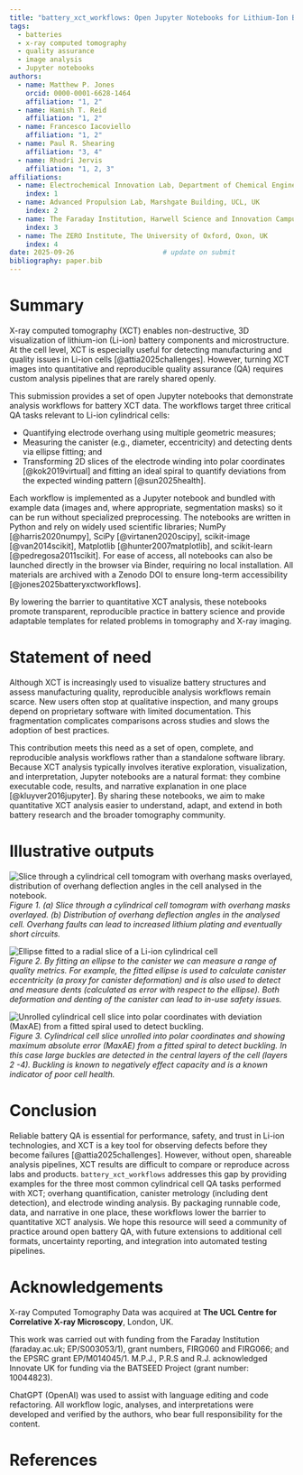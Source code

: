 ```yaml
---
title: "battery_xct_workflows: Open Jupyter Notebooks for Lithium-Ion Battery QA using XCT"
tags:
  - batteries
  - x-ray computed tomography
  - quality assurance
  - image analysis
  - Jupyter notebooks
authors:
  - name: Matthew P. Jones
    orcid: 0000-0001-6628-1464
    affiliation: "1, 2"
  - name: Hamish T. Reid
    affiliation: "1, 2"
  - name: Francesco Iacoviello
    affiliation: "1, 2"
  - name: Paul R. Shearing
    affiliation: "3, 4"
  - name: Rhodri Jervis
    affiliation: "1, 2, 3"
affiliations:
  - name: Electrochemical Innovation Lab, Department of Chemical Engineering, UCL, UK
    index: 1
  - name: Advanced Propulsion Lab, Marshgate Building, UCL, UK
    index: 2
  - name: The Faraday Institution, Harwell Science and Innovation Campus, Didcot, UK
    index: 3
  - name: The ZERO Institute, The University of Oxford, Oxon, UK
    index: 4
date: 2025-09-26                      # update on submit
bibliography: paper.bib
---
```


# Summary

X-ray computed tomography (XCT) enables non-destructive, 3D visualization of lithium-ion (Li-ion) battery components and microstructure. At the cell level, XCT is especially useful for detecting manufacturing and quality issues in Li-ion cells [@attia2025challenges]. However, turning XCT images into quantitative and reproducible quality assurance (QA) requires custom analysis pipelines that are rarely shared openly.

This submission provides a set of open Jupyter notebooks that demonstrate analysis workflows for battery XCT data. The workflows target three critical QA tasks relevant to Li-ion cylindrical cells:

- Quantifying electrode overhang using multiple geometric measures;
- Measuring the canister (e.g., diameter, eccentricity) and detecting dents via ellipse fitting; and
- Transforming 2D slices of the electrode winding into polar coordinates [@kok2019virtual] and fitting an ideal spiral to quantify deviations from the expected winding pattern [@sun2025health].

Each workflow is implemented as a Jupyter notebook and bundled with example data (images and, where appropriate, segmentation masks) so it can be run without specialized preprocessing. The notebooks are written in Python and rely on widely used scientific libraries; NumPy [@harris2020numpy], SciPy [@virtanen2020scipy], scikit-image [@van2014scikit], Matplotlib [@hunter2007matplotlib], and scikit-learn [@pedregosa2011scikit]. For ease of access, all notebooks can also be launched directly in the browser via Binder, requiring no local installation. All materials are archived with a Zenodo DOI to ensure long-term accessibility [@jones2025batteryxctworkflows].

By lowering the barrier to quantitative XCT analysis, these notebooks promote transparent, reproducible practice in battery science and provide adaptable templates for related problems in tomography and X-ray imaging.

# Statement of need

Although XCT is increasingly used to visualize battery structures and assess manufacturing quality, reproducible analysis workflows remain scarce. New users often stop at qualitative inspection, and many groups depend on proprietary software with limited documentation. This fragmentation complicates comparisons across studies and slows the adoption of best practices.

This contribution meets this need as a set of open, complete, and reproducible analysis workflows rather than a standalone software library. Because XCT analysis typically involves iterative exploration, visualization, and interpretation, Jupyter notebooks are a natural format: they combine executable code, results, and narrative explanation in one place [@kluyver2016jupyter]. By sharing these notebooks, we aim to make quantitative XCT analysis easier to understand, adapt, and extend in both battery research and the broader tomography community.

# Illustrative outputs

![Slice through a cylindrical cell tomogram with overhang masks overlayed, distribution of overhang deflection angles in the cell analysed in the notebook.](fig1.png)  
*Figure 1. (a) Slice through a cylindrical cell tomogram with overhang masks overlayed. (b) Distribution of overhang deflection angles in the analysed cell. Overhang faults can lead to increased lithium plating and eventually short circuits.*  

![Ellipse fitted to a radial slice of a Li-ion cylindrical cell](fig2.png)  
*Figure 2. By fitting an ellipse to the canister we can measure a range of quality metrics. For example, the fitted ellipse is used to calculate canister eccentricity (a proxy for canister deformation) and is also used to detect and measure dents (calculated as error with respect to the ellipse). Both deformation and denting of the canister can lead to in-use safety issues.* 

![Unrolled cylindrical cell slice into polar coordinates with deviation (MaxAE) from a fitted spiral used to detect buckling.](fig3.png)  
*Figure 3. Cylindrical cell slice unrolled into polar coordinates and showing maximum absolute error (MaxAE) from a fitted spiral to detect buckling. In this case large buckles are detected in the central layers of the cell (layers 2 -4). Buckling is known to negatively effect capacity and is a known indicator of poor cell health.*  

# Conclusion

Reliable battery QA is essential for performance, safety, and trust in Li-ion technologies, and XCT is a key tool for observing defects before they become failures [@attia2025challenges]. However, without open, shareable analysis pipelines, XCT results are difficult to compare or reproduce across labs and products. `battery_xct_workflows` addresses this gap by providing examples for the three most common cylindrical cell QA tasks performed with XCT; overhang quantification, canister metrology (including dent detection), and electrode winding analysis. By packaging runnable code, data, and narrative in one place, these workflows lower the barrier to quantitative XCT analysis. We hope this resource will seed a community of practice around open battery QA, with future extensions to additional cell formats, uncertainty reporting, and integration into automated testing pipelines.

# Acknowledgements

X-ray Computed Tomography Data was acquired at **The UCL Centre for Correlative X-ray Microscopy**, London, UK. 

This work was carried out with funding from the Faraday Institution (faraday.ac.uk; EP/S003053/1), grant numbers, FIRG060 and FIRG066; and the EPSRC grant EP/M014045/1. M.P.J., P.R.S and R.J. acknowledged Innovate UK for funding via the BATSEED Project (grant number: 10044823).

ChatGPT (OpenAI) was used to assist with language editing and code refactoring. All workflow logic, analyses, and interpretations were developed and verified by the authors, who bear full responsibility for the content.

# References






















































